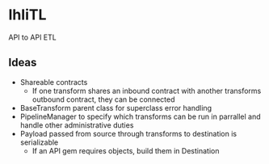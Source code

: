 # IhliTL

API to API ETL

## Ideas

- Shareable contracts
  - If one transform shares an inbound contract with another transforms outbound contract, they can be connected
- BaseTransform parent class for superclass error handling
- PipelineManager to specify which transforms can be run in parrallel and handle other administrative duties
- Payload passed from source through transforms to destination is serializable
  - If an API gem requires objects, build them in Destination
